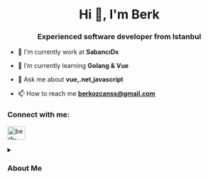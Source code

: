 <h1 align="center">Hi 👋, I'm Berk</h1>
<h3 align="center">Experienced software developer from Istanbul</h3>

- 🔭 I'm currently work at **SabancıDx**

- 🌱 I’m currently learning **Golang & Vue**

- 💬 Ask me about **vue,.net,javascript**

- 📫 How to reach me **berkozcanss@gmail.com**

<h3 align="left">Connect with me:</h3>
<p align="left">
<a href="https://www.linkedin.com/in/berk-%C3%B6zcan-77bb67a5/" target="blank"><img align="center" src="https://raw.githubusercontent.com/rahuldkjain/github-profile-readme-generator/master/src/images/icons/Social/linked-in-alt.svg" alt="berk-ozcan" height="30" width="40" /></a>
</p>
<details>
<summary><h3>About Me</h3></summary>
 
#### Hello! 👋 Let me tell you more about myself. I am 23 years old. As part of StudioDx, a thriving subsidiary under the esteemed Sabancı Holding, I'm proud to contribute to our cutting-edge e-procurement platform PratisPro, revolutionizing digital procurement. Our platform stands out with robust features, including multi-language support for a global user base.

#### Now, let's dive into our tech toolbox. At the backend, we're taking advantage of the Domain Driven Design (DDD) strategy. We are using the Command Query Responsibility Segregation (CQRS) pattern and Mediator pattern. Those strategies and patterns are empowering us to build a scalable and efficient system while dealing with a complex domain. C# .NET Core forms the backbone, and Vue.js adds flair to the frontend. Data is in good hands with PostgreSQL and MongoDB, and Elasticsearch keeps our logs organized. To ensure a seamless experience, we've implemented SignalR for real-time updates, keeping our users effortlessly informed.

#### Embracing a Backend For Frontend approach, we prioritize crafting code that not only functions flawlessly but is also user-friendly. In our agile environment, we follow the Scrum methodology with 2-week sprints, ensuring flexibility and efficiency in our development cycles.

#### It's an exhilarating journey here at StudioDx, where technology meets innovation. If you have something to share or ask, please feel free to contact me. :smile: 
</details>